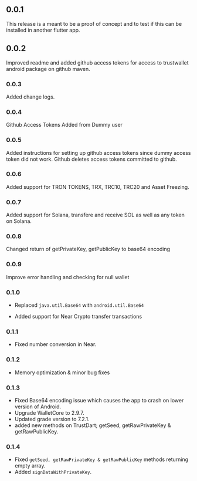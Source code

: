 ## 0.0.1

This release is a meant to be a proof of concept and to test if this can be installed in another flutter app.

## 0.0.2

Improved readme and added github access tokens for access to trustwallet android package on github maven.


### 0.0.3 

Added change logs.

### 0.0.4

Github Access Tokens Added from Dummy user

### 0.0.5

Added instructions for setting up github access tokens since dummy access token did not work. Github deletes access tokens committed to github.


### 0.0.6

Added support for TRON TOKENS, TRX, TRC10, TRC20 and Asset Freezing.


### 0.0.7

Added support for Solana, transfere and receive SOL as well as any token on Solana.

### 0.0.8

Changed return of getPrivateKey, getPublicKey to base64 encoding


### 0.0.9

Improve error handling and checking for null wallet


### 0.1.0

- Replaced `java.util.Base64` with `android.util.Base64`

- Added support for Near Crypto transfer transactions


### 0.1.1

- Fixed number conversion in Near.

### 0.1.2

- Memory optimization & minor bug fixes

### 0.1.3

- Fixed Base64 encoding issue which causes the app to crash on lower version of Android.
- Upgrade WalletCore to 2.9.7.
- Updated grade version to 7.2.1.
- added new methods on TrustDart; getSeed, getRawPrivateKey & getRawPublicKey.

### 0.1.4

- Fixed `getSeed, getRawPrivateKey & getRawPublicKey` methods returning empty array.
- Added `signDataWithPrivateKey`.